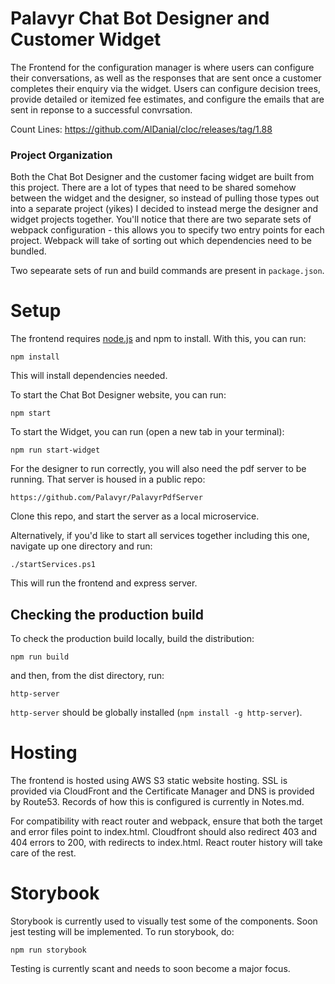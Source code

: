 # Palavyr Chat Bot Designer and Customer Widget

The Frontend for the configuration manager is where users can configure their conversations, as well as the responses that are sent once a customer completes their enquiry via the widget. Users can configure decision trees, provide detailed or itemized fee estimates, and configure the emails that are sent in reponse to a successful convrsation.

Count Lines: https://github.com/AlDanial/cloc/releases/tag/1.88


### Project Organization

Both the Chat Bot Designer and the customer facing widget are built from this project. There are a lot of types that need to be shared somehow between the widget and the designer, so instead of pulling those types out into a separate project (yikes) I decided to instead merge the designer and widget projects together. You'll notice that there are two separate sets of webpack configuration - this allows you to specify two entry points for each project. Webpack will take of sorting out which dependencies need to be bundled.

Two sepearate sets of run and build commands are present in `package.json`.

# Setup

The frontend requires [node.js](https://nodejs.org/en/) and npm to install. With this, you can run:

    npm install

This will install dependencies needed.


To start the Chat Bot Designer website, you can run:

    npm start

To start the Widget, you can run (open a new tab in your terminal):

    npm run start-widget

For the designer to run correctly, you will also need the pdf server to be running. That server is housed in a public repo:

    https://github.com/Palavyr/PalavyrPdfServer

Clone this repo, and start the server as a local microservice.


Alternatively, if you'd like to start all services together including this one, navigate up one directory and run:

    ./startServices.ps1

This will run the frontend and express server.



## Checking the production build

To check the production build locally, build the distribution:

    npm run build

and then, from the dist directory, run:

    http-server

`http-server` should be globally installed (`npm install -g http-server`).

# Hosting

The frontend is hosted using AWS S3 static website hosting. SSL is provided via CloudFront and the Certificate Manager and DNS is provided by Route53. Records of how this is configured is currently in Notes.md.

For compatibility with react router and webpack, ensure that both the target and error files point to index.html. Cloudfront should also redirect 403 and 404 errors to 200, with redirects to index.html. React router history will take care of the rest.

# Storybook

Storybook is currently used to visually test some of the components. Soon jest testing will be implemented. To run storybook, do:

    npm run storybook

Testing is currently scant and needs to soon become a major focus.

